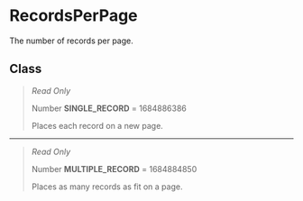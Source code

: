 # RecordsPerPage
The number of records per page.

## Class
> *Read Only* 
> 
> Number **SINGLE_RECORD** = 1684886386
> 
> Places each record on a new page.
*** 
> *Read Only* 
> 
> Number **MULTIPLE_RECORD** = 1684884850
> 
> Places as many records as fit on a page.

